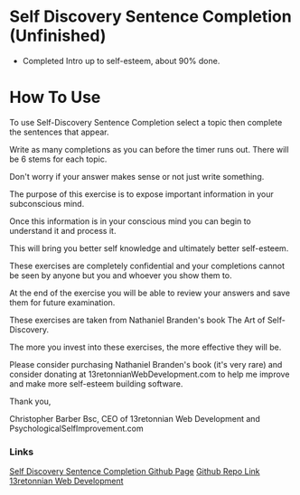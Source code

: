 # Self Discovery Sentence Completion (Unfinished)

- Completed Intro up to self-esteem, about 90% done.

# How To Use

To use Self-Discovery Sentence Completion select a topic then complete the sentences that appear.

Write as many completions as you can before the timer runs out. There will be 6 stems for each topic.

Don't worry if your answer makes sense or not just write something.

The purpose of this exercise is to expose important information in your subconscious mind.

Once this information is in your conscious mind you can begin to understand it and process it.

This will bring you better self knowledge and ultimately better self-esteem.

These exercises are completely confidential and your completions cannot be seen by anyone but you and whoever you show them to.

At the end of the exercise you will be able to review your answers and save them for future examination.

These exercises are taken from Nathaniel Branden's book The Art of Self-Discovery.

The more you invest into these exercises, the more effective they will be.

Please consider purchasing Nathaniel Branden's book (it's very rare) and consider donating at 13retonnianWebDevelopment.com to help me improve and make more self-esteem building software.

Thank you,

Christopher Barber Bsc, CEO of 13retonnian Web Development and PsychologicalSelfImprovement.com

### Links

[Self Discovery Sentence Completion Github Page](https://13retonnian.github.io/self-discovery-sentence-completion/)
[Github Repo Link](https://github.com/13retonnian/self-discovery-sentence-completion)
[13retonnian Web Development](https://13retonnianWebDevelopment.com)

